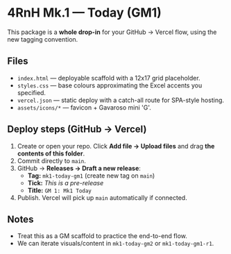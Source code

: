 # 4RnH Mk.1 — Today (GM1)

This package is a **whole drop-in** for your GitHub → Vercel flow, using the new tagging convention.

## Files
- `index.html` — deployable scaffold with a 12x17 grid placeholder.
- `styles.css` — base colours approximating the Excel accents you specified.
- `vercel.json` — static deploy with a catch-all route for SPA-style hosting.
- `assets/icons/*` — favicon + Gavaroso mini 'G'.

## Deploy steps (GitHub → Vercel)
1. Create or open your repo. Click **Add file → Upload files** and drag **the contents of this folder**.
2. Commit directly to `main`.
3. GitHub → **Releases → Draft a new release**:
   - **Tag:** `mk1-today-gm1` (create new tag on `main`)
   - **Tick:** *This is a pre-release*
   - **Title:** `GM 1: Mk1 Today`
4. Publish. Vercel will pick up `main` automatically if connected.

## Notes
- Treat this as a GM scaffold to practice the end-to-end flow.
- We can iterate visuals/content in `mk1-today-gm2` or `mk1-today-gm1-r1`.
